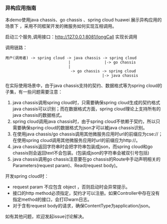 ### 异构应用指南

本demo使用java chassis、go chassis 、spring cloud huawei 展示异构应用的场景下
，采用不同框架开发的微服务如何实现互相调用。

启动三个服务,调用接口：http://127.0.0.1:8081/longCall 实现长调用

调用链路：

    用户(调用者) -> spring cloud -> java chassis -> spring cloud
                                |               |-> go chassis
                                |
                                 -> go chassis -> spring cloud
                                               |-> java chassis

在实际使用场景中，由于java chassis支持的契约、数据格式等为spring cloud的子集，有一些问题需要注意：
1. java chassis调用spring cloud时，只需要确保spring cloud生成的契约格式java chassis可以识别；而在数据格式方面，spring cloud理论上支持所有的java chassis的数据格式。
2. spring cloud调用java chassis时，由于spring cloud不依赖于契约，所以只需要确保spring cloud的数据格式为json才可以被java chassis识别。
3. 在使用java chassis/go chassis调用其他微服务应用时url的前缀应为cse://；在使用spring cloud调用其他微服务应用时url的前缀应为http://。
4. java chassis返回字符串时会把字符串包装成json，而spring cloud和go chassis则会返回text不会包装。(包装成json的字符串会被双引号包括)
5. java chassis调用go chassis注意要在go chassis的Route中手动声明相关的Parameters(request param)、Read(request body)。

开发spring cloud时：
- request param 不应包含 object ，否则启动时会异常提示。
- 接口的http method必须指定，契约才可以注册。如果Controller中存在没有指定method的接口，会打印warn日志。
- 对于含有request body的请求，确保ContentType为application/json。

如有其他问题，欢迎发起issue讨论解决。